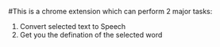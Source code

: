 #This is a chrome extension which can perform 2 major tasks:
1. Convert selected text to Speech
2. Get you the defination of the selected word